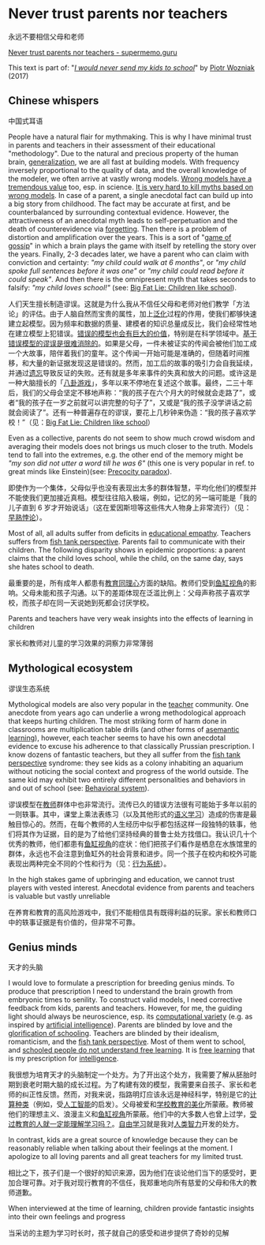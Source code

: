 # Never trust parents nor teachers

永远不要相信父母和老师

[Never trust parents nor teachers - supermemo.guru](https://supermemo.guru/wiki/Never_trust_parents_nor_teachers)

This text is part of: "*[I would never send my kids to school](https://supermemo.guru/wiki/Problem_of_Schooling)*" by [Piotr Wozniak](https://supermemo.guru/wiki/Piotr_Wozniak) (2017)

## Chinese whispers

中国式耳语

People have a natural flair for mythmaking. This is why I have minimal trust in parents and teachers in their assessment of their educational "methodology". Due to the natural and precious property of the human brain, [generalization](https://supermemo.guru/wiki/Generalization), we are all fast at building models. With frequency inversely proportional to the quality of data, and the overall knowledge of the modeler, we often arrive at vastly wrong models. [Wrong models have a tremendous value](https://supermemo.guru/wiki/Value_of_wrong_models) too, esp. in science. [It is very hard to kill myths based on wrong models](https://supermemo.guru/wiki/Myths_are_easy_to_swallow_and_hard_to_kill). In case of a parent, a single anecdotal fact can build up into a big story from childhood. The fact may be accurate at first, and be counterbalanced by surrounding contextual evidence. However, the attractiveness of an anecdotal myth leads to self-perpetuation and the death of counterevidence via [forgetting](https://supermemo.guru/wiki/Forgetting). Then there is a problem of distortion and amplification over the years. This is a sort of "[game of gossip](https://en.wikipedia.org/wiki/Chinese_whispers)" in which a brain plays the game with itself by retelling the story over the years. Finally, 2-3 decades later, we have a parent who can claim with conviction and certainty: *"my child could walk at 6 months"*, or *"my child spoke full sentences before it was one"* or *"my child could read before it could speak"*. And then there is the omnipresent myth that takes seconds to falsify: *"my child loves school!"* (see: [Big Fat Lie: Children like school](https://supermemo.guru/wiki/Big_Fat_Lie:_Children_like_school)).

人们天生擅长制造谬误。这就是为什么我从不信任父母和老师对他们教学「方法论」的评估。由于人脑自然而宝贵的属性，加上[泛化](https://supermemo.guru/wiki/Generalization)过程的作用，使我们都够快速建立起模型。因为频率和数据的质量、建模者的知识总量成反比，我们会经常性地在建立模型上犯错误。[错误的模型也会有巨大的价值](https://supermemo.guru/wiki/Value_of_wrong_models)，特别是在科学领域中。[基于错误模型的谬误是很难消除的](https://supermemo.guru/wiki/Myths_are_easy_to_swallow_and_hard_to_kill)。如果是父母，一件未被证实的传闻会被他们加工成一个大故事，陪伴着我们的童年。这个传闻一开始可能是准确的，但随着时间推移，和大量的新证据发现这是错误的。然而，加工后的故事的吸引力会自我延续，并通过[遗忘](https://supermemo.guru/wiki/Forgetting)导致反证的失败。还有就是多年来事件的失真和放大的问题。或许这是一种大脑擅长的「[八卦游戏](https://en.wikipedia.org/wiki/Chinese_whispers)」，多年以来不停地在复述这个故事。最终，二三十年后，我们的父母会坚定不移地声称：“我的孩子在六个月大的时候就会走路了”，或者“我的孩子在一岁之前就可以讲完整的句子了”，又或是“我的孩子没学讲话之前就会阅读了”。还有一种普遍存在的谬误，要花上几秒钟来伪造：“我的孩子喜欢学校！”（见：[Big Fat Lie: Children like school](https://supermemo.guru/wiki/Big_Fat_Lie:_Children_like_school)）

Even as a collective, parents do not seem to show much crowd wisdom and averaging their models does not brings us much closer to the truth. Models tend to fall into the extremes, e.g. the other end of the memory might be *"my son did not utter a word till he was 6"* (this one is very popular in ref. to great minds like Einstein)(see: [Precocity paradox](https://supermemo.guru/wiki/Precocity_paradox)).

即使作为一个集体，父母似乎也没有表现出太多的群体智慧，平均化他们的模型并不能使我们更加接近真相。模型往往陷入极端，例如，记忆的另一端可能是「我的儿子直到 6 岁才开始说话」（这在爱因斯坦等这些伟大人物身上非常流行）（见：[早熟悖论](https://supermemo.guru/wiki/Precocity_paradox)）。

Most of all, all adults suffer from deficits in [educational empathy](https://supermemo.guru/wiki/Educational_empathy). Teachers suffers from [fish tank perspective](https://supermemo.guru/wiki/Fish_tank_perspective). Parents fail to communicate with their children. The following disparity shows in epidemic proportions: a parent claims that the child loves school, while the child, on the same day, says she hates school to death.

最重要的是，所有成年人都患有[教育同理心](https://supermemo.guru/wiki/Educational_empathy)方面的缺陷。教师们受到[鱼缸视角](https://supermemo.guru/wiki/Fish_tank_perspective)的影响。父母未能和孩子沟通。以下的差距体现在泛滥比例上：父母声称孩子喜欢学校，而孩子却在同一天说她到死都会讨厌学校。

Parents and teachers have very weak insights into the effects of learning in children

家长和教师对儿童的学习效果的洞察力非常薄弱

## Mythological ecosystem

谬误生态系统

Mythological models are also very popular in the [teacher](https://supermemo.guru/wiki/Teacher) community. One anecdote from years ago can underlie a wrong methodological approach that keeps hurting children. The most striking form of harm done in classrooms are multiplication table drills (and other forms of [asemantic learning](https://supermemo.guru/wiki/Asemantic_learning)), however, each teacher seems to have his own anecdotal evidence to excuse his adherence to that classically Prussian prescription. I know dozens of fantastic teachers, but they all suffer from the [fish tank perspective](https://supermemo.guru/wiki/Fish_tank_perspective) syndrome: they see kids as a colony inhabiting an aquarium without noticing the social context and progress of the world outside. The same kid may exhibit two entirely different personalities and behaviors in and out of school (see: [Behavioral system](https://supermemo.guru/wiki/Behavioral_system)).

谬误模型在[教师](https://supermemo.guru/wiki/Teacher)群体中也非常流行。流传已久的错误方法很有可能始于多年以前的一则轶事。其中，课堂上乘法表练习（以及其他形式的[语义学习](https://supermemo.guru/wiki/Asemantic_learning)）造成的伤害是最触目惊心的。然而，在每个教师的人生经历中似乎都包括这样一段独特的轶事，他们将其作为证据，目的是为了给他们坚持经典的普鲁士处方找借口。我认识几十个优秀的教师，他们都患有[鱼缸视角](https://supermemo.guru/wiki/Fish_tank_perspective)的症状：他们把孩子们看作是栖息在水族馆里的群体，永远也不会注意到鱼缸外的社会背景和进步。同一个孩子在校内和校外可能表现出两种完全不同的个性和行为（见：[行为系统](https://supermemo.guru/wiki/Behavioral_system)）。

In the high stakes game of upbringing and education, we cannot trust players with vested interest. Anecdotal evidence from parents and teachers is valuable but vastly unreliable

在养育和教育的高风险游戏中，我们不能相信具有既得利益的玩家。家长和教师口中的轶事证据是有价值的，但非常不可靠。

## Genius minds

天才的头脑

I would love to formulate a prescription for breeding genius minds. To produce that prescription I need to understand the brain growth from embryonic times to senility. To construct valid models, I need corrective feedback from kids, parents and teachers. However, for me, the guiding light should always be neuroscience, esp. its [computational variety](https://supermemo.guru/wiki/Conceptual_computation) (e.g. as inspired by [artificial intelligence](https://supermemo.guru/wiki/Artificial_intelligence)). Parents are blinded by love and the [glorification of schooling](https://supermemo.guru/wiki/Glorification_of_schooling). Teachers are blinded by their idealism, romanticism, and the [fish tank perspective](https://supermemo.guru/wiki/Fish_tank_perspective). Most of them went to school, and [schooled people do not understand free learning](https://supermemo.guru/wiki/Schooled_people_do_not_understand_free_learning). It is [free learning](https://supermemo.guru/wiki/Free_learning) that is my prescription for [intelligence](https://supermemo.guru/wiki/Intelligence).

我很想为培育天才的头脑制定一个处方。为了开出这个处方，我需要了解从胚胎时期到衰老时期大脑的成长过程。为了构建有效的模型，我需要来自孩子、家长和老师的纠正性反馈。然而，对我来说，指路明灯应该永远是神经科学，特别是它的[计算种类](https://supermemo.guru/wiki/Conceptual_computation)（例如，受[人工智能](https://supermemo.guru/wiki/Artificial_intelligence)的启发）。父母被爱和[学校教育的美化](https://supermemo.guru/wiki/Glorification_of_schooling)所蒙蔽。教师被他们的理想主义、浪漫主义和[鱼缸视角](https://supermemo.guru/wiki/Fish_tank_perspective)所蒙蔽。他们中的大多数人也曾上过学，[受过教育的人就一定能理解学习吗？](https://supermemo.guru/wiki/Schooled_people_do_not_understand_free_learning)。[自由学习](https://supermemo.guru/wiki/Free_learning)就是我对[人类智力](https://supermemo.guru/wiki/Intelligence)开发的处方。

In contrast, kids are a great source of knowledge because they can be reasonably reliable when talking about their feelings at the moment. I apologize to all loving parents and all great teachers for my limited trust.

相比之下，孩子们是一个很好的知识来源，因为他们在谈论他们当下的感受时，更加合理可靠。对于我对现行教育的不信任，我郑重地向所有慈爱的父母和伟大的教师道歉。

When interviewed at the time of learning, children provide fantastic insights into their own feelings and progress

当采访的主题为学习时长时，孩子就自己的感受和进步提供了奇妙的见解